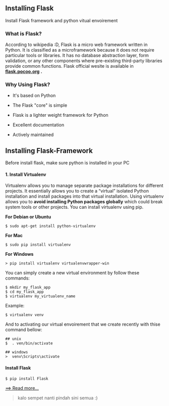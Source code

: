 ## Installing Flask
Install Flask framework and python vitual envoirement
### What is Flask?
According to wikipedia :D, Flask is a micro web framework written in Python. It is classified as a microframework because it does not require particular tools or libraries. It has no database abstraction layer, form validation, or any other components where pre-existing third-party libraries provide common functions. Flask official wesite is available in [**flask.pocoo.org**](http://flask.pocoo.org/) **.**

### Why Using Flask?
-   It's based on Python
    
-   The Flask "core" is simple
    
-   Flask is a lighter weight framework for Python
    
-   Excellent documentation
    
-   Actively maintained
## Installing Flask-Framework
Before install flask, make sure python is installed in your PC
#### 1. Install Virtualenv
Virtualenv allows you to manage separate package installations for different projects. It essentially allows you to create a “virtual” isolated Python installation and install packages into that virtual installation. Using virtualenv allows you to **avoid installing Python packages globally** which could break system tools or other projects. You can install virtualenv using pip.

**For Debian or Ubuntu**
```
$ sudo apt-get install python-virtualenv
```
**For Mac**
```
$ sudo pip install virtualenv
```
**For Windows**
```
> pip install virtualenv virtualenvwrapper-win
```
You can simply create a new virtual environment by follow these commands:

    $ mkdir my_flask_app
    $ cd my_flask_app
    $ virtualenv my_virtualenv_name

Example:
```
$ virtualenv venv
```
And to activating our virtual envoirement that we create recently with thise command bellow:
```
## unix
$  . ven/bin/activate

## windows
>  venv\Scripts\activate
```

#### Install  Flask
```
$ pip install Flask
```

[==> Read more...](https://emixbal.gitbook.io/workspace/) 

> kalo sempet nanti pindah sini semua :)

